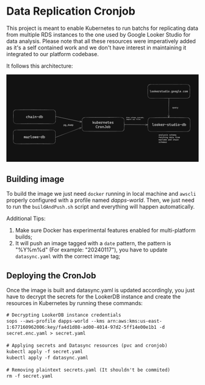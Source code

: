Data Replication Cronjob
===============

This project is meant to enable Kubernetes to run batchs for replicating data from multiple RDS instances to the one used by Google Looker Studio for data analysis. Please note that all these resources were imperatively added as it's a self contained work and we don't have interest in maintaining it integrated to our platform codebase.

It follows this architecture:

![](./datasync.png)


Building image
---------------

To build the image we just need `docker` running in local machine and `awscli` properly configured with a profile named *dapps-world*. Then, we just need to run the `buildAndPush.sh` script and everything will happen automatically. 

Additional Tips:
1. Make sure Docker has experimental features enabled for multi-platform builds;
2. It will push an image tagged with a `date` pattern, the pattern is "%Y%m%d" (For example: "20240117"), you have to update `datasync.yaml` with the correct image tag;

Deploying the CronJob
---------------

Once the image is built and datasync.yaml is updated accordingly, you just have to decrypt the secrets for the LookerDB instance and create the resources in Kubernetes by running these commands:

```shell
# Decrypting LookerDB instance credentials
sops --aws-profile dapps-world --kms arn:aws:kms:us-east-1:677160962006:key/fa4d1d08-ad00-4014-97d2-5ff14e00e1b1 -d secret.enc.yaml > secret.yaml

# Applying secrets and Datasync resources (pvc and cronjob)
kubectl apply -f secret.yaml
kubectl apply -f datasync.yaml

# Removing plaintext secrets.yaml (It shouldn't be commited)
rm -f secret.yaml
```
